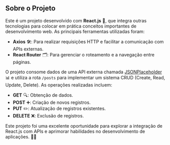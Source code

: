 ## Sobre o Projeto 

Este é um projeto desenvolvido com **React.js** 🔧, que integra outras tecnologias para colocar em prática conceitos importantes de desenvolvimento web. As principais ferramentas utilizadas foram:  

- **Axios** 🛠: Para realizar requisições HTTP e facilitar a comunicação com APIs externas.  
- **React Router** 🗂️: Para gerenciar o roteamento e a navegação entre páginas.  

O projeto consome dados de uma API externa chamada [JSONPlaceholder](https://jsonplaceholder.typicode.com/) 📊 e utiliza a rota `/posts` para implementar um sistema CRUD (Create, Read, Update, Delete). As operações realizadas incluem:  

- **GET** 🔍: Obtenção de dados.  
- **POST** ➕: Criação de novos registros.  
- **PUT** ✏️: Atualização de registros existentes.  
- **DELETE** ❌: Exclusão de registros.  

Este projeto foi uma excelente oportunidade para explorar a integração de React.js com APIs e aprimorar habilidades no desenvolvimento de aplicações. 💪🚀  
